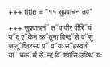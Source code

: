 +++
title = "११ सुप्रवाचनं तव"

+++
सुप्रवाचनं᳓ त᳓व वीर वीरि᳓यं  
य᳓द् ए᳓केन क्र᳓तुना विन्द᳓से व᳓सु  
जातू᳓ष्ठिरस्य प्र᳓ व᳓यः स᳓हस्वतो  
या᳓ चक᳓र्थ से᳓न्द्र वि᳓श्वासि उक्थि᳓यः